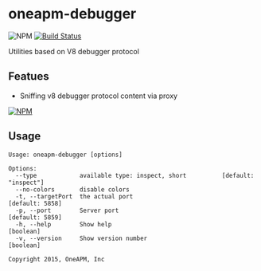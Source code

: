# oneapm-debugger

![NPM](https://david-dm.org/oneapm/node-oneapm-debugger.svg)
[![Build Status](https://travis-ci.org/oneapm/node-oneapm-debugger.svg?branch=master)](https://travis-ci.org/oneapm/node-oneapm-debugger)

Utilities based on V8 debugger protocol 

## Featues

- Sniffing v8 debugger protocol content via proxy

[![NPM](https://nodei.co/npm/oneapm-debugger.png)](https://nodei.co/npm/oneapm-debugger/)

## Usage

```
Usage: oneapm-debugger [options]

Options:
  --type            available type: inspect, short          [default: "inspect"]
  --no-colors       disable colors
  -t, --targetPort  the actual port                              [default: 5858]
  -p, --port        Server port                                  [default: 5859]
  -h, --help        Show help                                          [boolean]
  -v, --version     Show version number                                [boolean]

Copyright 2015, OneAPM, Inc
```